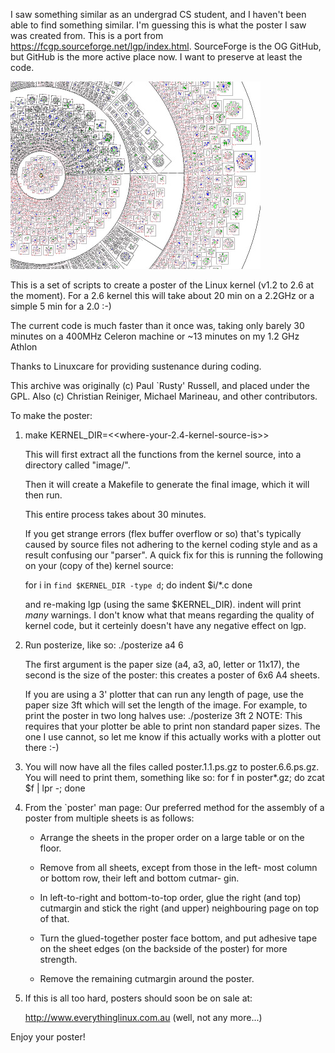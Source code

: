 I saw something similar as an undergrad CS student, and I haven't been able to find something similar.
I'm guessing this is what the poster I saw was created from. This is a port from https://fcgp.sourceforge.net/lgp/index.html. SourceForge is the OG GitHub, but GitHub is the more active place now. I want to preserve at least the code.

![](261_big01.jpg)

This is a set of scripts to create a poster of the Linux kernel
(v1.2 to 2.6 at the moment).  For a 2.6 kernel this will take about
20 min on a 2.2GHz or a simple 5 min for a 2.0 :-)

The current code is much faster than it once was, taking only barely
30 minutes on a 400MHz Celeron machine or ~13 minutes on my 1.2 GHz
Athlon

Thanks to Linuxcare for providing sustenance during coding.

This archive was originally (c) Paul `Rusty' Russell, and placed under the
GPL.  Also (c) Christian Reiniger, Michael Marineau, and other contributors.

To make the poster:
1) make KERNEL_DIR=<<where-your-2.4-kernel-source-is>>

    This will first extract all the functions from the kernel
    source, into a directory called "image/".

    Then it will create a Makefile to generate the final image,
    which it will then run.

    This entire process takes about    30 minutes.

    If you get strange errors (flex buffer overflow or so) that's
    typically caused by source files not adhering to the kernel
    coding style and as a result confusing our "parser". A quick
    fix for this is running the following on your (copy of the)
    kernel source:

    for i in `find $KERNEL_DIR -type d`; do
      indent $i/*.c
    done

    and re-making lgp (using the same $KERNEL_DIR). indent will print
    *many* warnings. I don't know what that means regarding the quality
    of kernel code, but it certeinly doesn't have any negative
    effect on lgp.

2) Run posterize, like so:
    ./posterize a4 6

    The first argument is the paper size (a4, a3, a0, letter or 11x17),
    the second is the size of the poster: this creates a poster of
    6x6 A4 sheets.

    If you are using a 3' plotter that can run any length of page,
    use the paper size 3ft which will set the length of the image.
    For example, to print the poster in two long halves use:
    ./posterize 3ft 2
    NOTE: This requires that your plotter be able to print non standard
    paper sizes.  The one I use cannot, so let me know if this actually
    works with a plotter out there :-)

3) You will now have all the files called poster.1.1.ps.gz to
    poster.6.6.ps.gz.  You will need to print them, something like so:
    for f in poster*.gz; do zcat $f | lpr -; done

4) From the `poster' man page:
    Our  preferred  method  for  the assembly of a poster from
    multiple sheets is as follows:

    - Arrange the sheets in the proper order on a large  table
     or on the floor.

    - Remove  from  all sheets, except from those in the left-
     most column or bottom row, their left and bottom cutmar-
     gin.

    - In left-to-right and bottom-to-top order, glue the right
     (and top) cutmargin and  stick  the  right  (and  upper)
     neighbouring page on top of that.

    - Turn  the  glued-together  poster  face  bottom, and put
     adhesive tape on the sheet edges (on the backside of the
     poster) for more strength.

    - Remove the remaining cutmargin around the poster.

5) If this is all too hard, posters should soon be on sale at:

    http://www.everythinglinux.com.au
    (well, not any more...)

Enjoy your poster!



